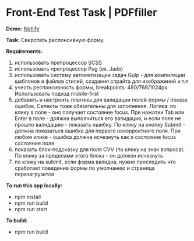 # Front-End Test Task | PDFfiller

**Demo:** [Netlify](https://payment-form.netlify.com)

**Task:** Сверстать респонсивную форму. 

**Requirements:**
1) использовать препроцессор SCSS
2) использовать препроцессор Pug (ex. Jade)
3) использовать систему автоматизации задач Gulp - для компиляции шаблонов и файлов стилей, создания спрайта для изображений и т.п
4) учесть респонсивность формы, breakpoints: 480/768/1024px. Использовать подход mobile-first
5) добавить и настроить плагины для валидации полей формы / показа ошибок. Селекты тоже обязательны для заполнения. Логика: по клику в поле - оно получает состояние focus. При нажатии Tab или Enter в поле - должна выполниться его валидация, и если поле не прошло валидацию - показать ошибку. По клику на кнопку Submit - должна показаться ошибка для первого некорректного поля. При любом клике - ошибка должна исчезнуть как и состояние focus состояние поля 
6) показать блок-подсказку для поля CVV (по клику на знак вопроса). По клику за пределами этого блока - он должен исчезнуть
7) по клику на submit, если форма валидна, нужно проследить что сработает поведение формы по умолчанию и страница перезагрузится

**To run this app locally:**
* npm install
* npm run build
* npm run start

**To build:**
* npm run build
